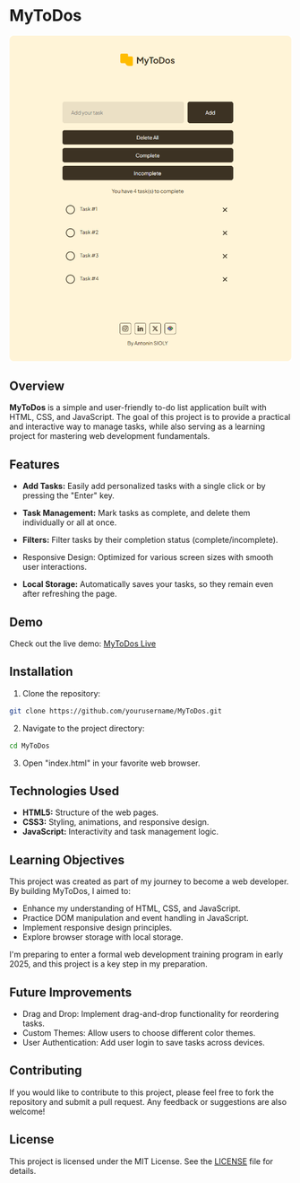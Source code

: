 # MyToDos
![alt text](Assets/readme-screenshot.png)

## Overview
**MyToDos** is a simple and user-friendly to-do list application built with HTML, CSS, and JavaScript. The goal of this project is to provide a practical and interactive way to manage tasks, while also serving as a learning project for mastering web development fundamentals.

## Features
* **Add Tasks:** Easily add personalized tasks with a single click or by pressing the "Enter" key.

* **Task Management:** Mark tasks as complete, and delete them individually or all at once.

* **Filters:** Filter tasks by their completion status (complete/incomplete).
* Responsive Design: Optimized for various screen sizes with smooth user interactions.

* **Local Storage:** Automatically saves your tasks, so they remain even after refreshing the page.

## Demo
Check out the live demo: [MyToDos Live](https://heyanto.github.io/MyToDos-App/)

## Installation
1. Clone the repository:
```bash
git clone https://github.com/yourusername/MyToDos.git
```
2. Navigate to the project directory:
```bash
cd MyToDos
```
3. Open "index.html" in your favorite web browser.

## Technologies Used
* **HTML5:** Structure of the web pages.
* **CSS3:** Styling, animations, and responsive design.
* **JavaScript:** Interactivity and task management logic.

## Learning Objectives
This project was created as part of my journey to become a web developer. By building MyToDos, I aimed to:

* Enhance my understanding of HTML, CSS, and JavaScript.
* Practice DOM manipulation and event handling in JavaScript.
* Implement responsive design principles.
* Explore browser storage with local storage.

I'm preparing to enter a formal web development training program in early 2025, and this project is a key step in my preparation.

## Future Improvements
* Drag and Drop: Implement drag-and-drop functionality for reordering tasks.
* Custom Themes: Allow users to choose different color themes.
* User Authentication: Add user login to save tasks across devices.

## Contributing
If you would like to contribute to this project, please feel free to fork the repository and submit a pull request. Any feedback or suggestions are also welcome!

## License
This project is licensed under the MIT License. See the [LICENSE](https://fr.wikipedia.org/wiki/Licence_MIT) file for details.